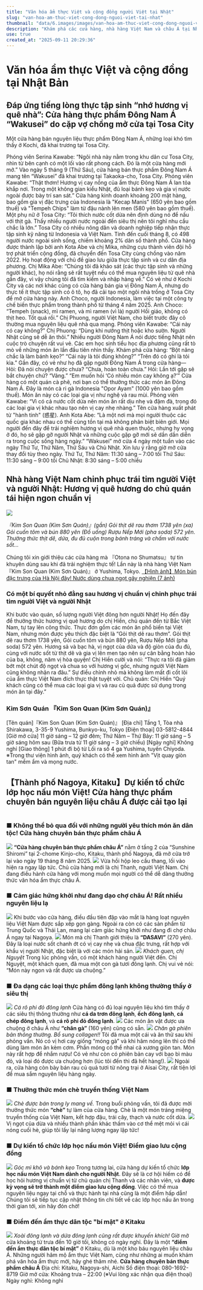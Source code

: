 ```yaml
---
title: "Văn hóa ẩm thực Việt và cộng đồng người Việt tại Nhật"
slug: "van-hoa-am-thuc-viet-cong-dong-nguoi-viet-tai-nhat"
thumbnail: "data/6.images/images/van-hoa-am-thuc-viet-cong-dong-nguoi-viet-tai-nhat.webp"
description: "Khám phá các cửa hàng, nhà hàng Việt Nam và châu Á tại Nhật, đáp ứng nhu cầu ẩm thực của cộng đồng người Việt, thực tập sinh và thúc đẩy giao lưu văn hóa tại đây."
use: true
created_at: "2025-09-11 20:29:36"
---
```


# Văn hóa ẩm thực Việt và cộng đồng tại Nhật Bản

## Đáp ứng tiếng lòng thực tập sinh “nhớ hương vị quê nhà”: Cửa hàng thực phẩm Đông Nam Á “Wakusei” do cặp vợ chồng mở cửa tại Tosa City

Một cửa hàng bán nguyên liệu thực phẩm Đông Nam Á, những loại khó tìm thấy ở Kochi, đã khai trương tại Tosa City.

Phóng viên Serina Kawabe:
“Ngôi nhà này nằm trong khu dân cư Tosa City, nhìn từ bên cạnh có một lối vào rất phong cách. Đó là một cửa hàng mới mở.”
Vào ngày 5 tháng 9 (Thứ Sáu), cửa hàng bán thực phẩm Đông Nam Á mang tên “Wakusei” đã khai trương tại Takaoka-cho, Tosa City.
Phóng viên Kawabe:
“Thật thơm! Hương vị cay nồng của ẩm thực Đông Nam Á lan tỏa khắp nơi. Trong một không gian kiểu Nhật, đủ loại bánh kẹo và gia vị nước ngoài được bày trí san sát.”
Cửa hàng kinh doanh khoảng 200 mặt hàng, bao gồm gia vị đặc trưng của Indonesia là "Kecap Manis" (650 yên bao gồm thuế) và "Tempeh Chips" làm từ đậu nành lên men (580 yên bao gồm thuế).
Một phụ nữ ở Tosa City:
“Tôi thích nước cốt dừa nên định dùng nó để nấu với thịt gà. Thấy nhiều người nước ngoài đến siêu thị nên tôi nghĩ nhu cầu chắc là lớn.”
Tosa City có nhiều nông dân và doanh nghiệp tiếp nhận thực tập sinh kỹ năng từ Indonesia và Việt Nam. Tính đến cuối tháng 8, có 498 người nước ngoài sinh sống, chiếm khoảng 2% dân số thành phố.
Cửa hàng được thành lập bởi anh Kota Abe và chị Mika, những cựu thành viên đội hỗ trợ phát triển cộng đồng, đã chuyển đến Tosa City cùng chồng vào năm 2022. Họ hoạt động với chủ đề giao lưu giữa thực tập sinh và cư dân địa phương.
Chị Mika Abe:
“Chúng tôi đã khảo sát (các thực tập sinh và những người khác), họ nói rằng sẽ rất tuyệt nếu có thể mua nguyên liệu từ quê nhà gần đây, vì vậy chúng tôi đã tìm kiếm và nhập hàng về.”
Có vẻ như ở Kochi City và các nơi khác cũng có cửa hàng bán gia vị Đông Nam Á, nhưng do thực tế ít thực tập sinh có ô tô, họ đã cải tạo một ngôi nhà trống ở Tosa City để mở cửa hàng này.
Anh Choco, người Indonesia, làm việc tại một công ty chế biến thực phẩm trong thành phố từ tháng 4 năm 2025.
Anh Choco:
“Tempeh (snack), mì ramen, và mì ramen (vì là) người Hồi giáo, không có thịt heo. Tốt quá rồi.”
Chị Phuong, người Việt Nam, cho biết trước đây cô thường mua nguyên liệu quê nhà qua mạng.
Phóng viên Kawabe:
“Cái này có cay không?”
Chị Phuong:
“Dùng khi nướng thịt hoặc kho sườn. Người Nhật cũng sẽ dễ ăn thôi.”
Nhiều người Đông Nam Á nói được tiếng Nhật nên cuộc trò chuyện rất vui vẻ. Các em học sinh tiểu học địa phương cũng rất tò mò về những món ăn lần đầu tiên nhìn thấy.
Khám phá cửa hàng:
“Bột năng chắc là làm bánh kẹo?”
“Cái này là tỏi đúng không?”
“Trên đó có ghi là tỏi kìa.”
Gần đây, có vẻ như họ đã gặp người Đông Nam Á trong cửa hàng—
Hỏi: Đã nói chuyện được chưa?
“Chưa, hoàn toàn chưa.”
Hỏi: Lần tới gặp sẽ bắt chuyện chứ?
“Vâng.”
“Em muốn hỏi ‘Có nhiều món cay không ạ?’”
Cửa hàng có một quán cà phê, nơi bạn có thể thưởng thức các món ăn Đông Nam Á. Đây là món cà ri gà Indonesia "Opor Ayam" (1000 yên bao gồm thuế). Món ăn này có các loại gia vị như nghệ và rau mùi.
Phóng viên Kawabe:
“Vì có cả nước cốt dừa nên món ăn rất dịu nhẹ và đậm đà, trong đó các loại gia vị khác nhau tạo nên vị cay nhẹ nhàng.”
Tên cửa hàng xuất phát từ "hành tinh" (惑星).
Anh Kota Abe:
“Là một nơi mà mọi người thuộc các quốc gia khác nhau có thể cùng tồn tại mà không phân biệt biên giới. Mọi người đến đây để trải nghiệm hương vị quê nhà quen thuộc, nhưng hy vọng ở đó, họ sẽ gặp gỡ người Nhật và những cuộc gặp gỡ mới sẽ dần dần diễn ra trong cuộc sống hàng ngày.”
“Wakusei” mở cửa 4 ngày một tuần vào các ngày Thứ Tư, Thứ Năm, Thứ Sáu và Chủ Nhật. Xin lưu ý rằng giờ mở cửa thay đổi tùy theo ngày.
Thứ Tư, Thứ Năm: 11:30 sáng – 7:00 tối
Thứ Sáu: 11:30 sáng – 9:00 tối
Chủ Nhật: 8:30 sáng – 5:00 chiều

## Nhà hàng Việt Nam chinh phục trái tim người Việt và người Nhật: Hương vị quê hương do chủ quán tái hiện ngon chuẩn vị

![](/images/20250911-00000004-matomeshi-000-1-view.webp)

_『Kim Son Quan (Kim Sơn Quán)』(gần) Gỏi thịt dê rau thơm 1738 yên (xa) Gỏi cuốn tôm và bún 880 yên (Đồ uống) Rượu Nếp Mới (pha soda) 572 yên. Thưởng thức thịt dê, dứa, đu đủ cuộn trong bánh tráng và chấm với nước sốt..._

Chúng tôi xin giới thiệu các cửa hàng mà 『Otona no Shumatsu』 tự tin khuyên dùng sau khi đã trải nghiệm thực tế! Lần này là nhà hàng Việt Nam 『Kim Son Quan (Kim Sơn Quán)』 ở Yushima, Tokyo.
[【Hình ảnh】Món bún đặc trưng của Hà Nội đây! Nước dùng chua ngọt gây nghiện (7 ảnh)](https://otonano-shumatsu.com/images/493609/1?utm_source=yahoonews&utm_medium=main)

### Có một bí quyết nhỏ đằng sau hương vị chuẩn vị chinh phục trái tim người Việt và người Nhật

Khi bước vào quán, số lượng người Việt đông hơn người Nhật! Họ đến đây để thưởng thức hương vị quê hương do chị Hiền, chủ quán đến từ Bắc Việt Nam, tự tay lên công thức. Thực đơn gồm các món ăn phổ biến tại Việt Nam, nhưng món được yêu thích đặc biệt là “Gỏi thịt dê rau thơm”.
Gỏi thịt dê rau thơm 1738 yên, Gỏi cuốn tôm và bún 880 yên, Rượu Nếp Mới (pha soda) 572 yên.
Hương sả và bạc hà, vị ngọt của dứa và độ giòn của đu đủ, cùng với nước sốt từ thịt dê và gia vị lên men tạo nên sự cân bằng hoàn hảo của ba, không, năm vị hòa quyện!
Chị Hiền cười và nói: “Thực ra tôi đã giảm bớt một chút độ ngọt và chua so với hương vị gốc, nhưng người Việt Nam cũng không nhận ra đâu.” Sự điều chỉnh nhỏ mà không làm mất đi cốt lõi của ẩm thực Việt Nam đích thực thật tuyệt vời.
Chủ quán: Chị Hiền “Quý khách cũng có thể mua các loại gia vị và rau củ quả được sử dụng trong món ăn tại đây.”

### Kim Sơn Quán 『Kim Son Quan (Kim Sơn Quán)』

[Tên quán]『Kim Son Quan (Kim Sơn Quán)』
[Địa chỉ] Tầng 1, Tòa nhà Shirakawa, 3-35-9 Yushima, Bunkyo-ku, Tokyo
[Điện thoại] 03-5812-4844
[Giờ mở cửa] 11 giờ sáng – 12 giờ đêm; Thứ Năm – Thứ Bảy: 11 giờ sáng – 5 giờ sáng hôm sau (Bữa trưa từ 11 giờ sáng – 3 giờ chiều)
[Ngày nghỉ] Không nghỉ
[Giao thông] 1 phút đi bộ từ Lối ra số 4 ga Yushima, tuyến Chiyoda.
※Trong thư viện hình ảnh, quý khách có thể xem hình ảnh "Vịt quay giòn tan" mềm ẩm và mọng nước.

## 【Thành phố Nagoya, Kitaku】Dự kiến tổ chức lớp học nấu món Việt! Cửa hàng thực phẩm chuyên bán nguyên liệu châu Á được cải tạo lại

![]()

### ■ Không thể bỏ qua đối với những người yêu thích món ăn dân tộc! Cửa hàng chuyên bán thực phẩm châu Á
![](/images/image-1757505155543.webp)
**“Cửa hàng chuyên bán thực phẩm châu Á”** nằm ở tầng 2 của “Sunshine Shiromi” tại 2-chome Kinjo-cho, Kitaku, thành phố Nagoya, đã mở cửa trở lại vào ngày 19 tháng 8 năm 2025.
![](/images/image-1757504877535.webp)
Vừa hồi hộp leo cầu thang, lối vào hiện ra ngay lập tức.
Chủ cửa hàng mới là chị Thanh, người Việt Nam. Chị đang điều hành cửa hàng với mong muốn mọi người có thể dễ dàng thưởng thức văn hóa ẩm thực châu Á.

### ■ Cảm giác hứng khởi như đang dạo chợ châu Á! Rất nhiều nguyên liệu lạ
![](/images/image-1757505207501.webp)
Khi bước vào cửa hàng, điều đầu tiên đập vào mắt là hàng loạt nguyên liệu Việt Nam được sắp xếp gọn gàng. Ngoài ra còn có các sản phẩm từ Trung Quốc và Thái Lan, mang lại cảm giác hứng khởi như đang đi chợ châu Á ngay tại Nagoya.
![](/images/image-1757505254632.webp)
Món mà chị Thanh giới thiệu là **“DASAVI”** (270 yên). Đây là loại nước sốt chanh ớt có vị cay nhẹ và chua đặc trưng, rất hợp với khẩu vị người Nhật, đặc biệt là với các món hải sản.
![](/images/image-1757505386278.webp)
_Khách quen, chị Nguyệt_
Trong lúc phỏng vấn, có một khách hàng người Việt đến. Chị Nguyệt, một khách quen, đã mua một con gà tươi đông lạnh. Chị vui vẻ nói: “Món này ngon và rất được ưa chuộng.”

### ■ Đa dạng các loại thực phẩm đông lạnh không thường thấy ở siêu thị
![](/images/image-1757505485872.webp)
_Cá rô phi đỏ đông lạnh_
Cửa hàng có đủ loại nguyên liệu khó tìm thấy ở các siêu thị thông thường như **cá da trơn đông lạnh**, **ếch đông lạnh**, **cá chép đông lạnh**, và **cá rô phi đỏ đông lạnh**.
![](/images/image-1757505543058.webp)
Các món ăn vặt được ưa chuộng ở châu Á như **“chân gà”** (160 yên) cũng có sẵn.
![](/images/image-1757507027181.webp)
_Chân gà phiên bản thông thường. Bổ sung collagen!!_
Tôi đã mua một cái và ăn thử sau khi phỏng vấn. Nó có vị hơi cay giống “móng gà” và khi hâm nóng lên thì có thể dùng làm món ăn kèm cơm. Phần móng có thể nhai cả xương giòn tan. Món này rất hợp để nhắm rượu! Có vẻ như còn có phiên bản cay với bao bì màu đỏ, và loại đó được ưa chuộng hơn (lúc tôi đến thì đã hết hàng!).
![](/images/image-1757505640668.webp)
Ngoài ra, cửa hàng còn bày bán rau củ quả tươi từ nông trại ở Aisai City, rất tiện lợi để mua sắm nguyên liệu hàng ngày.

### ■ Thưởng thức món chè truyền thống Việt Nam
![](/images/image-1757505737839.webp)
_Chè được bán trong ly mang về._
Trong buổi phỏng vấn, tôi đã được mời thưởng thức món **“chè”** tự làm của cửa hàng. Chè là một món tráng miệng truyền thống của Việt Nam, kết hợp đậu, trái cây, thạch và nước cốt dừa.
![](/images/image-1757505800050.webp)
Vị ngọt của dừa và nhiều thành phần khác thấm vào cơ thể mệt mỏi vì cái nóng cuối hè, giúp tôi lấy lại năng lượng ngay lập tức!

### ■ Dự kiến tổ chức lớp học nấu món Việt! Điểm giao lưu cộng đồng
![](/images/image-1757506274049.webp)
_Góc mì khô và bánh kẹo_
Trong tương lai, cửa hàng dự kiến tổ chức **lớp học nấu món Việt Nam dành cho người Nhật**. Đây sẽ là cơ hội hiếm có để học hỏi hương vị chuẩn vị từ chủ quán chị Thanh và các nhân viên, và **được kỳ vọng sẽ trở thành một điểm giao lưu cộng đồng**. Việc có thể mua nguyên liệu ngay tại chỗ và thực hành tại nhà cũng là một điểm hấp dẫn! Chúng tôi sẽ tiếp tục cập nhật thông tin chi tiết về các lớp học nấu ăn trong thời gian tới, xin hãy đón chờ!

### ■ Điểm đến ẩm thực dân tộc "bí mật" ở Kitaku
![](/images/image-1757506470345.webp)
_Xoài đông lạnh và dứa đông lạnh cũng rất được khuyến khích!_
Giờ mở cửa khoảng từ trưa đến 10 giờ tối, không có ngày nghỉ. Đây là một **“điểm đến ẩm thực dân tộc bí mật”** ở Kitaku, dù là một kho báu nguyên liệu châu Á. Những người hâm mộ ẩm thực Việt Nam, cũng như những ai muốn khám phá văn hóa ẩm thực mới, hãy ghé thăm nhé.
**Cửa hàng chuyên bán thực phẩm châu Á**
Địa chỉ: Kitaku, Nagoya-shi, Aichi
Số điện thoại: 080-1692-8719
Giờ mở cửa: Khoảng trưa – 22:00 (※Vui lòng xác nhận qua điện thoại)
Ngày nghỉ: Không nghỉ